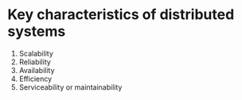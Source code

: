 # Key characteristics of distributed systems

1. Scalability
2. Reliability
3. Availability
4. Efficiency
5. Serviceability or maintainability
